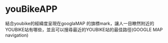 # youBikeAPP
結合youbike的經緯度呈現在googlaMAP 的旗標mark，讓人一目瞭然附近的YOUBIKE站有哪些，並且可以搜尋最近的YOUBIKE站的最佳路徑(GOOGLE MAP navigation)
